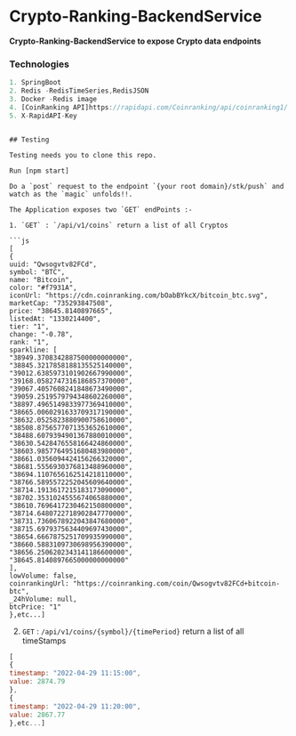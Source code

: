 # Crypto-Ranking-BackendService
**Crypto-Ranking-BackendService to expose Crypto data endpoints**

### Technologies

```js
1. SpringBoot
2. Redis -RedisTimeSeries,RedisJSON
3. Docker -Redis image
4. [CoinRanking API]https://rapidapi.com/Coinranking/api/coinranking1/
5. X-RapidAPI-Key
```

```

## Testing

Testing needs you to clone this repo.

Run [npm start]

Do a `post` request to the endpoint `{your root domain}/stk/push` and watch as the `magic` unfolds!!.

The Application exposes two `GET` endPoints :-

1. `GET` : `/api/v1/coins` return a list of all Cryptos 

```js
[
{
uuid: "Qwsogvtv82FCd",
symbol: "BTC",
name: "Bitcoin",
color: "#f7931A",
iconUrl: "https://cdn.coinranking.com/bOabBYkcX/bitcoin_btc.svg",
marketCap: "735293847508",
price: "38645.8140897665",
listedAt: "1330214400",
tier: "1",
change: "-0.78",
rank: "1",
sparkline: [
"38949.3708342887500000000000",
"38845.3217858188135525140000",
"39012.6385973101902667990000",
"39168.0582747316186857370000",
"39067.4057608241848673490000",
"39059.2519579794348602260000",
"38897.4965149833977369410000",
"38665.0060291633709317190000",
"38632.0525823880900758610000",
"38508.8756577071353652610000",
"38488.6079394901367880010000",
"38630.5428476558166424860000",
"38603.9857764951680483980000",
"38661.0356094424156266320000",
"38681.5556930376813488960000",
"38694.1107656162514218110000",
"38766.5895572252045609640000",
"38714.1913617215183173090000",
"38702.3531024555674065880000",
"38610.7696417230462150800000",
"38714.6480722718902847770000",
"38731.7360678922043847680000",
"38715.6979375634409697430000",
"38654.6667875251709935990000",
"38660.5883109730698956390000",
"38656.2506202343141186600000",
"38645.8140897665000000000000"
],
lowVolume: false,
coinrankingUrl: "https://coinranking.com/coin/Qwsogvtv82FCd+bitcoin-btc",
_24hVolume: null,
btcPrice: "1"
},etc...]
```

2. `GET` : `/api/v1/coins/{symbol}/{timePeriod}` return a list of all timeStamps 

```js
[
{
timestamp: "2022-04-29 11:15:00",
value: 2874.79
},
{
timestamp: "2022-04-29 11:20:00",
value: 2867.77
},etc...]
```

